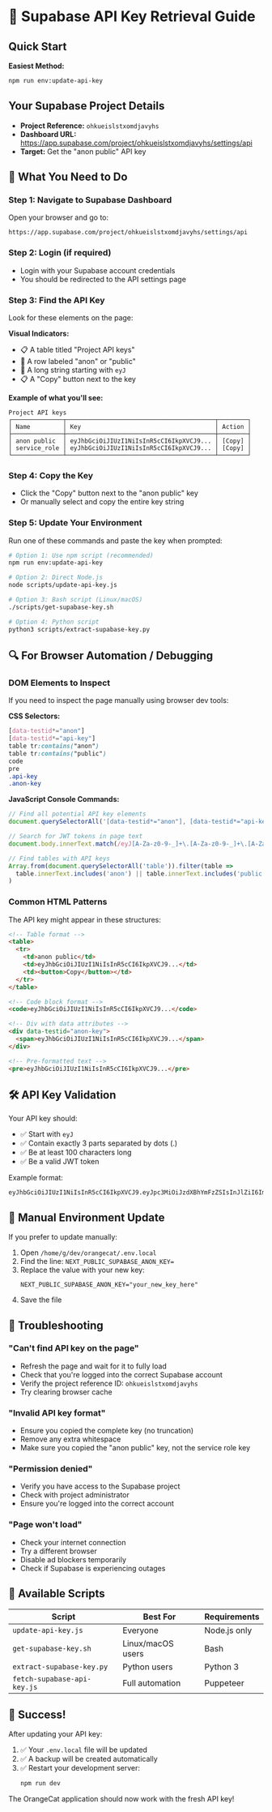 # 🔑 Supabase API Key Retrieval Guide

## Quick Start

**Easiest Method:**
```bash
npm run env:update-api-key
```

## Your Supabase Project Details

- **Project Reference:** `ohkueislstxomdjavyhs`
- **Dashboard URL:** https://app.supabase.com/project/ohkueislstxomdjavyhs/settings/api
- **Target:** Get the "anon public" API key

## 🎯 What You Need to Do

### Step 1: Navigate to Supabase Dashboard
Open your browser and go to:
```
https://app.supabase.com/project/ohkueislstxomdjavyhs/settings/api
```

### Step 2: Login (if required)
- Login with your Supabase account credentials
- You should be redirected to the API settings page

### Step 3: Find the API Key
Look for these elements on the page:

**Visual Indicators:**
- 📋 A table titled "Project API keys"
- 🔑 A row labeled "anon" or "public"
- 📄 A long string starting with `eyJ`
- 📋 A "Copy" button next to the key

**Example of what you'll see:**
```
Project API keys
┌──────────────┬─────────────────────────────────────────┬────────┐
│ Name         │ Key                                     │ Action │
├──────────────┼─────────────────────────────────────────┼────────┤
│ anon public  │ eyJhbGciOiJIUzI1NiIsInR5cCI6IkpXVCJ9... │ [Copy] │
│ service_role │ eyJhbGciOiJIUzI1NiIsInR5cCI6IkpXVCJ9... │ [Copy] │
└──────────────┴─────────────────────────────────────────┴────────┘
```

### Step 4: Copy the Key
- Click the "Copy" button next to the "anon public" key
- Or manually select and copy the entire key string

### Step 5: Update Your Environment
Run one of these commands and paste the key when prompted:

```bash
# Option 1: Use npm script (recommended)
npm run env:update-api-key

# Option 2: Direct Node.js
node scripts/update-api-key.js

# Option 3: Bash script (Linux/macOS)
./scripts/get-supabase-key.sh

# Option 4: Python script
python3 scripts/extract-supabase-key.py
```

## 🔍 For Browser Automation / Debugging

### DOM Elements to Inspect

If you need to inspect the page manually using browser dev tools:

**CSS Selectors:**
```css
[data-testid*="anon"]
[data-testid*="api-key"]
table tr:contains("anon")
table tr:contains("public")
code
pre
.api-key
.anon-key
```

**JavaScript Console Commands:**
```javascript
// Find all potential API key elements
document.querySelectorAll('[data-testid*="anon"], [data-testid*="api-key"], code, pre')

// Search for JWT tokens in page text
document.body.innerText.match(/eyJ[A-Za-z0-9-_]+\.[A-Za-z0-9-_]+\.[A-Za-z0-9-_]+/g)

// Find tables with API keys
Array.from(document.querySelectorAll('table')).filter(table =>
  table.innerText.includes('anon') || table.innerText.includes('public')
)
```

### Common HTML Patterns

The API key might appear in these structures:

```html
<!-- Table format -->
<table>
  <tr>
    <td>anon public</td>
    <td>eyJhbGciOiJIUzI1NiIsInR5cCI6IkpXVCJ9...</td>
    <td><button>Copy</button></td>
  </tr>
</table>

<!-- Code block format -->
<code>eyJhbGciOiJIUzI1NiIsInR5cCI6IkpXVCJ9...</code>

<!-- Div with data attributes -->
<div data-testid="anon-key">
  <span>eyJhbGciOiJIUzI1NiIsInR5cCI6IkpXVCJ9...</span>
</div>

<!-- Pre-formatted text -->
<pre>eyJhbGciOiJIUzI1NiIsInR5cCI6IkpXVCJ9...</pre>
```

## 🛠️ API Key Validation

Your API key should:
- ✅ Start with `eyJ`
- ✅ Contain exactly 3 parts separated by dots (.)
- ✅ Be at least 100 characters long
- ✅ Be a valid JWT token

Example format:
```
eyJhbGciOiJIUzI1NiIsInR5cCI6IkpXVCJ9.eyJpc3MiOiJzdXBhYmFzZSIsInJlZiI6Im9oa3VlaXNsc3R4b21kamF2eWhzIiwicm9sZSI6ImFub24iLCJpYXQiOjE3NDQ1NDc5NTAsImV4cCI6MjA2MDEyMzk1MH0.Qc6ahUbs_5BCa4csEYsBtyxNUDYb4h3Y4K_16N1DNaY
```

## 🔧 Manual Environment Update

If you prefer to update manually:

1. Open `/home/g/dev/orangecat/.env.local`
2. Find the line: `NEXT_PUBLIC_SUPABASE_ANON_KEY=`
3. Replace the value with your new key:
   ```
   NEXT_PUBLIC_SUPABASE_ANON_KEY="your_new_key_here"
   ```
4. Save the file

## 🚨 Troubleshooting

### "Can't find API key on the page"
- Refresh the page and wait for it to fully load
- Check that you're logged into the correct Supabase account
- Verify the project reference ID: `ohkueislstxomdjavyhs`
- Try clearing browser cache

### "Invalid API key format"
- Ensure you copied the complete key (no truncation)
- Remove any extra whitespace
- Make sure you copied the "anon public" key, not the service role key

### "Permission denied"
- Verify you have access to the Supabase project
- Check with project administrator
- Ensure you're logged into the correct account

### "Page won't load"
- Check your internet connection
- Try a different browser
- Disable ad blockers temporarily
- Check if Supabase is experiencing outages

## 📁 Available Scripts

| Script | Best For | Requirements |
|--------|----------|-------------|
| `update-api-key.js` | Everyone | Node.js only |
| `get-supabase-key.sh` | Linux/macOS users | Bash |
| `extract-supabase-key.py` | Python users | Python 3 |
| `fetch-supabase-api-key.js` | Full automation | Puppeteer |

## 🎉 Success!

After updating your API key:

1. ✅ Your `.env.local` file will be updated
2. ✅ A backup will be created automatically
3. ✅ Restart your development server:
   ```bash
   npm run dev
   ```

The OrangeCat application should now work with the fresh API key!